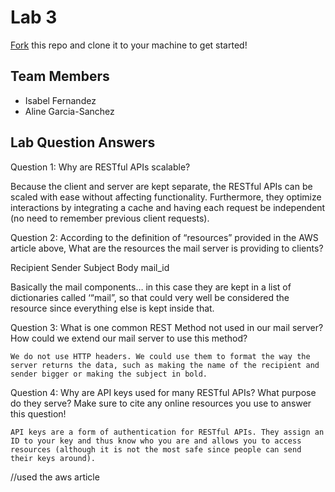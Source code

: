 # Lab 3
[Fork](https://docs.github.com/en/get-started/quickstart/fork-a-repo) this repo and clone it to your machine to get started!

## Team Members
- Isabel Fernandez
- Aline Garcia-Sanchez

## Lab Question Answers

Question 1: Why are RESTful APIs scalable?

Because the client and server are kept separate, the RESTful APIs can be scaled with ease without affecting functionality. Furthermore, they optimize interactions by integrating a cache and having each request be independent (no need to remember previous client requests). 

Question 2: According to the definition of “resources” provided in the AWS article above,
What are the resources the mail server is providing to clients?

Recipient
Sender
Subject
Body
mail_id

Basically the mail components… in this case they are kept in a list of dictionaries called ‘“mail”, so that could very well be considered the resource since everything else is kept inside that.

Question 3: What is one common REST Method not used in our mail server? How could
we extend our mail server to use this method?

	We do not use HTTP headers. We could use them to format the way the server returns the data, such as making the name of the recipient and sender bigger or making the subject in bold.

Question 4: Why are API keys used for many RESTful APIs? What purpose do they
serve? Make sure to cite any online resources you use to answer this question!

	API keys are a form of authentication for RESTful APIs. They assign an ID to your key and thus know who you are and allows you to access resources (although it is not the most safe since people can send their keys around). 
//used the aws article 

